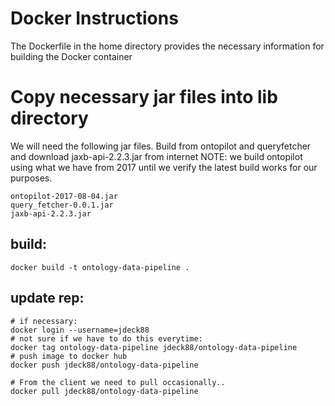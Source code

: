 # Docker Instructions
The Dockerfile in the home directory provides the necessary information for building the Docker container

# Copy necessary jar files into lib directory
We will need the following jar files.  Build from ontopilot and queryfetcher and download jaxb-api-2.2.3.jar from internet
NOTE: we build ontopilot using what we have from 2017 until we verify the latest build works for our purposes.
```
ontopilot-2017-08-04.jar
query_fetcher-0.0.1.jar
jaxb-api-2.2.3.jar
```

## build:
```
docker build -t ontology-data-pipeline .
```

## update rep:
```
# if necessary:
docker login --username=jdeck88
# not sure if we have to do this everytime:
docker tag ontology-data-pipeline jdeck88/ontology-data-pipeline
# push image to docker hub
docker push jdeck88/ontology-data-pipeline

# From the client we need to pull occasionally.. 
docker pull jdeck88/ontology-data-pipeline
```
